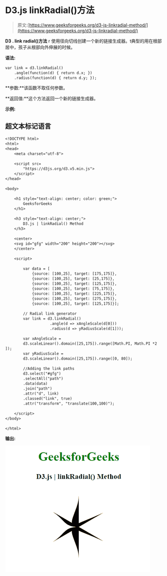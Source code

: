 # D3.js linkRadial()方法

> 原文:[https://www.geeksforgeeks.org/d3-js-linkradial-method/](https://www.geeksforgeeks.org/d3-js-linkradial-method/)

**D3 . link radial()方法** r 使用径向切线创建一个新的链接生成器。t典型的用在根部居中，孩子从根部向外伸展的时候。

**语法:**

```
var link = d3.linkRadial()
    .angle(function(d) { return d.x; })
    .radius(function(d) { return d.y; });

```

**参数:**该函数不取任何参数。

**返回值:**这个方法返回一个新的链接生成器。

**示例:**

## 超文本标记语言

```
<!DOCTYPE html>
<html>
<head>
    <meta charset="utf-8">

    <script src=
        "https://d3js.org/d3.v5.min.js">
    </script>
</head>

<body>

    <h1 style="text-align: center; color: green;">
        GeeksforGeeks
    </h1>

    <h3 style="text-align: center;">
        D3.js | linkRadial() Method
    </h3>

    <center>
    <svg id="gfg" width="200" height="200"></svg>
    </center>

    <script>

        var data = [
            {source: [100,25], target: [175,175]},
            {source: [100,25], target: [25,175]},
            {source: [100,25], target: [125,175]},
            {source: [100,25], target: [75,175]},
            {source: [100,25], target: [225,175]},
            {source: [100,25], target: [275,175]},
            {source: [100,25], target: [125,175]}];

        // Radial link generator
        var link = d3.linkRadial()
                    .angle(d => xAngleScale(d[0]))
                    .radius(d => yRadiusScale(d[1]));

        var xAngleScale =
        d3.scaleLinear().domain([25,175]).range([Math.PI, Math.PI *2 ]);
        var yRadiusScale =
        d3.scaleLinear().domain([25,175]).range([0, 80]);

        //Adding the link paths
        d3.select("#gfg")
        .selectAll("path")
        .data(data)
        .join("path")
        .attr("d", link)
        .classed("link", true)
        .attr("transform", "translate(100,100)");

    </script>
</body>

</html>
```

**输出:**

![](img/f5ad4b11aacea018e179434e33606b15.png)